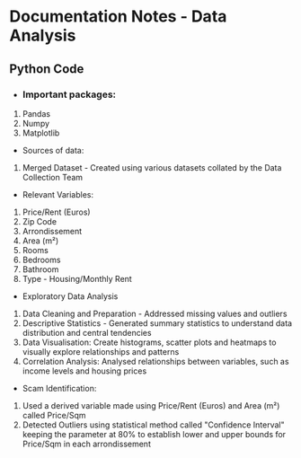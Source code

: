 # Documentation Notes - Data Analysis
## Python Code
* ### Important packages:
1. Pandas
2. Numpy
3. Matplotlib

* Sources of data:
1. Merged Dataset - Created using various datasets collated by the Data Collection Team

* Relevant Variables:
1. Price/Rent (Euros)
2. Zip Code
3. Arrondissement
4. Area (m²)
5. Rooms
6. Bedrooms
7. Bathroom
8. Type - Housing/Monthly Rent


* Exploratory Data Analysis
1. Data Cleaning and Preparation - Addressed missing values and outliers
2. Descriptive Statistics - Generated summary statistics to understand data distribution and central tendencies
3. Data Visualisation: Create histograms, scatter plots and heatmaps to visually explore relationships and patterns
4. Correlation Analysis: Analysed relationships between variables, such as income levels and housing prices

* Scam Identification:
1. Used a derived variable made using Price/Rent (Euros) and Area (m²) called Price/Sqm
2. Detected Outliers using statistical method called "Confidence Interval" keeping the parameter at 80% to establish lower and upper bounds for Price/Sqm in each arrondissement
